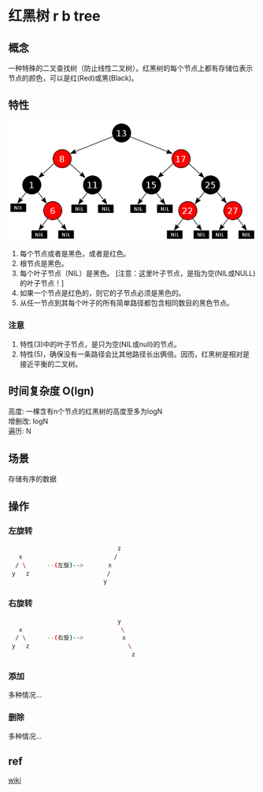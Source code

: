 # 红黑树 r b tree

## 概念

一种特殊的二叉查找树（防止线性二叉树）。红黑树的每个节点上都有存储位表示节点的颜色，可以是红(Red)或黑(Black)。

## 特性

![img](res/rbtree.png)

1. 每个节点或者是黑色，或者是红色。
2. 根节点是黑色。
3. 每个叶子节点（NIL）是黑色。 [注意：这里叶子节点，是指为空(NIL或NULL)的叶子节点！]
4. 如果一个节点是红色的，则它的子节点必须是黑色的。
5. 从任一节点到其每个叶子的所有简单路径都包含相同数目的黑色节点。

### 注意

1. 特性(3)中的叶子节点，是只为空(NIL或null)的节点。
2. 特性(5)，确保没有一条路径会比其他路径长出俩倍。因而，红黑树是相对是接近平衡的二叉树。

## 时间复杂度 O(lgn)

高度: 一棵含有n个节点的红黑树的高度至多为logN  
增删改: logN  
遍历: N  

## 场景

存储有序的数据

## 操作

### 左旋转

```bash
                               z
   x                          /
  / \      --(左旋)-->       x
 y   z                      /
                           y
```

### 右旋转

```bash
                               y
   x                            \                 
  / \      --(右旋)-->           x
 y   z                            \
                                   z
```

### 添加

多种情况...

### 删除

多种情况...

## ref

[wiki](https://zh.wikipedia.org/wiki/%E7%BA%A2%E9%BB%91%E6%A0%91)

